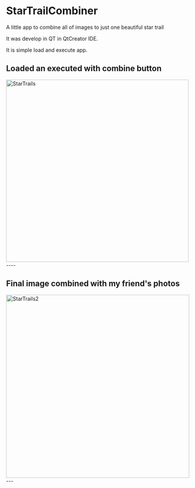 # StarTrailCombiner
A little app to combine all of images to just one beautiful star trail

It was develop in QT in QtCreator IDE. 

It is simple load and execute app. 

## Loaded an executed with combine button

<img width="495" alt="StarTrails" src="https://github.com/Dantej115/StarTrailCombiner/assets/106375728/571a1ab3-53d7-466b-a91e-eccccead9f09">
----

## Final image combined with my friend's photos

<img width="497" alt="StarTrails2" src="https://github.com/Dantej115/StarTrailCombiner/assets/106375728/2061cdeb-064f-4c01-ac26-cd10330003d3">
---
